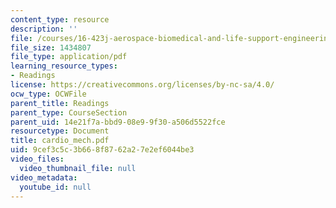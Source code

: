 ```yaml
---
content_type: resource
description: ''
file: /courses/16-423j-aerospace-biomedical-and-life-support-engineering-spring-2006/9cef3c5c3b668f8762a27e2ef6044be3_cardio_mech.pdf
file_size: 1434807
file_type: application/pdf
learning_resource_types:
- Readings
license: https://creativecommons.org/licenses/by-nc-sa/4.0/
ocw_type: OCWFile
parent_title: Readings
parent_type: CourseSection
parent_uid: 14e21f7a-bbd9-08e9-9f30-a506d5522fce
resourcetype: Document
title: cardio_mech.pdf
uid: 9cef3c5c-3b66-8f87-62a2-7e2ef6044be3
video_files:
  video_thumbnail_file: null
video_metadata:
  youtube_id: null
---
```

